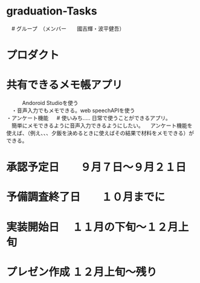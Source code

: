 # graduation-Tasks

　# グループ　（メンバー　　國吉輝・波平健吾）

# プロダクト　

# 共有できるメモ帳アプリ  
　　　Andoroid Studioを使う  
　・音声入力でもメモできる。web speechAPIを使う  
  ・アンケート機能
　 # 使いみち..... 日常で使うことができるアプリ。  
             　簡単にメモできるように音声入力できるようにしたい。
             　アンケート機能を使えば、（例え、、、夕飯を決めるときに使えばその結果で材料をメモできる）ができる。

 # 承認予定日　　９月７日〜９月２１日
 # 予備調査終了日　　１０月までに
 # 実装開始日　  １１月の下旬〜１２月上旬
 # プレゼン作成  １２月上旬〜残り
  
  
  
  
  

